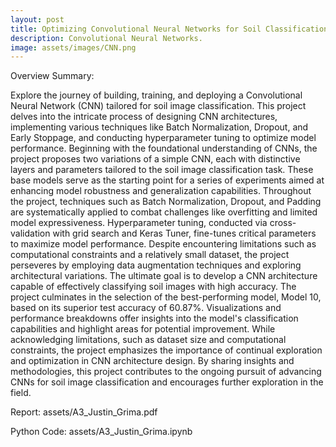 ```yaml
---
layout: post
title: Optimizing Convolutional Neural Networks for Soil Classification - A Comprehensive Journey.
description: Convolutional Neural Networks.
image: assets/images/CNN.png
---
```

Overview Summary:

Explore the journey of building, training, and deploying a Convolutional Neural Network (CNN) tailored for soil image classification. This project delves into the intricate process of designing CNN architectures, implementing various techniques like Batch Normalization, Dropout, and Early Stoppage, and conducting hyperparameter tuning to optimize model performance. Beginning with the foundational understanding of CNNs, the project proposes two variations of a simple CNN, each with distinctive layers and parameters tailored to the soil image classification task. These base models serve as the starting point for a series of experiments aimed at enhancing model robustness and generalization capabilities. Throughout the project, techniques such as Batch Normalization, Dropout, and Padding are systematically applied to combat challenges like overfitting and limited model expressiveness. Hyperparameter tuning, conducted via cross-validation with grid search and Keras Tuner, fine-tunes critical parameters to maximize model performance. Despite encountering limitations such as computational constraints and a relatively small dataset, the project perseveres by employing data augmentation techniques and exploring architectural variations. The ultimate goal is to develop a CNN architecture capable of effectively classifying soil images with high accuracy. The project culminates in the selection of the best-performing model, Model 10, based on its superior test accuracy of 60.87%. Visualizations and performance breakdowns offer insights into the model's classification capabilities and highlight areas for potential improvement. While acknowledging limitations, such as dataset size and computational constraints, the project emphasizes the importance of continual exploration and optimization in CNN architecture design. By sharing insights and methodologies, this project contributes to the ongoing pursuit of advancing CNNs for soil image classification and encourages further exploration in the field.

Report: assets/A3_Justin_Grima.pdf

Python Code: assets/A3_Justin_Grima.ipynb

